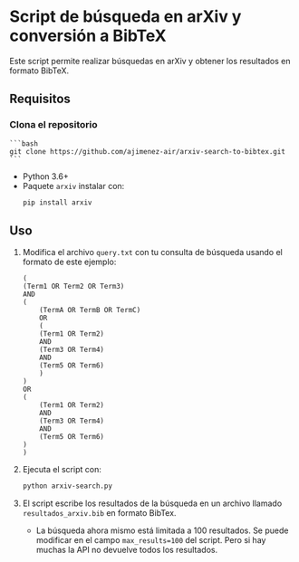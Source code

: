# Script de búsqueda en arXiv y conversión a BibTeX
Este script permite realizar búsquedas en arXiv y obtener los resultados en formato BibTeX.

## Requisitos

### Clona el repositorio
    ```bash
    git clone https://github.com/ajimenez-air/arxiv-search-to-bibtex.git
    ```
- Python 3.6+
- Paquete `arxiv` instalar con:
    ```bash
    pip install arxiv
    ```


## Uso

1. Modifica el archivo `query.txt` con tu consulta de búsqueda usando el formato de este ejemplo:
    ```
    (
    (Term1 OR Term2 OR Term3)
    AND
    (
        (TermA OR TermB OR TermC)
        OR
        (
        (Term1 OR Term2)
        AND
        (Term3 OR Term4)
        AND
        (Term5 OR Term6)
        )
    )
    OR
    (
        (Term1 OR Term2)
        AND
        (Term3 OR Term4)
        AND
        (Term5 OR Term6)
    )
    )
    ```
2. Ejecuta el script con:
    ```bash
   python arxiv-search.py
   ```

3. El script escribe los resultados de la búsqueda en un archivo llamado `resultados_arxiv.bib` en formato BibTex.
    - La búsqueda ahora mismo está limitada a 100 resultados. Se puede modificar en el campo `max_results=100` del script. Pero si hay muchas la API no devuelve todos los resultados.
